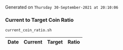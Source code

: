 Generated on `Thursday 30-September-2021 at 20:10:06`

### Current to Target Coin Ratio
`current_coin_ratio.sh`

Date|Current|Target|Ratio
---|---|---|---
